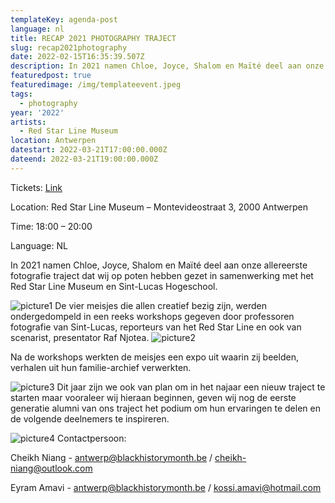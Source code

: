 ```yaml
---
templateKey: agenda-post
language: nl
title: RECAP 2021 PHOTOGRAPHY TRAJECT
slug: recap2021photography
date: 2022-02-15T16:35:39.507Z
description: In 2021 namen Chloe, Joyce, Shalom en Maïté deel aan onze allereerste fotografie traject dat wij op poten hebben gezet in samenwerking met het Red Star Line Museum en Sint-Lucas Hogeschool
featuredpost: true
featuredimage: /img/templateevent.jpeg
tags:
  - photography
year: '2022'
artists:
  - Red Star Line Museum
location: Antwerpen
datestart: 2022-03-21T17:00:00.000Z
dateend: 2022-03-21T19:00:00.000Z
---
```


Tickets: [Link](https://www.eventbrite.be/e/292561929607)

Location: Red Star Line Museum – Montevideostraat 3, 2000 Antwerpen

Time: 18:00 – 20:00

Language: NL


In 2021 namen Chloe, Joyce, Shalom en Maïté deel aan onze allereerste fotografie traject dat wij op poten hebben gezet in samenwerking met het Red Star Line Museum en Sint-Lucas Hogeschool.

![picture1](/img/picture-1.png "Picture 1")
De vier meisjes die allen creatief bezig zijn, werden ondergedompeld in een reeks workshops gegeven door professoren fotografie van Sint-Lucas, reporteurs van het Red Star Line en ook van scenarist, presentator Raf Njotea.
![picture2](/img/picture-2.png "Picture 2")

Na de workshops werkten de meisjes een expo uit waarin zij beelden, verhalen uit hun familie-archief verwerkten.

![picture3](/img/picture-3.png "Picture 3")
Dit jaar zijn we ook van plan om in het najaar een nieuw traject te starten maar vooraleer wij hieraan beginnen, geven wij nog de eerste generatie alumni van ons traject het podium om hun ervaringen te delen en de volgende deelnemers te inspireren.

![picture4](/img/picture-4.png "Picture 4")
Contactpersoon:

Cheikh Niang - antwerp@blackhistorymonth.be / cheikh-niang@outlook.com

Eyram Amavi - antwerp@blackhistorymonth.be / kossi.amavi@hotmail.com

